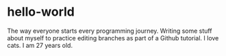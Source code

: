 # hello-world
The way everyone starts every programming journey. 
Writing some stuff about myself to practice editing branches as part of a Github tutorial. I love cats. I am 27 years old. 
